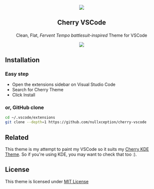 <p align="center"><img src="https://raw.githubusercontent.com/nullxception/cherry-vscode/main/assets/cherry.png"/></p>
<h2><p align="center">Cherry VSCode</p></h2>
<p align="center">Clean, Flat, <i>Fervent Tempo battlesuit-inspired</i> Theme for VSCode</p>
<p align="center"><img src="https://raw.githubusercontent.com/nullxception/cherry-vscode/main/assets/preview-full.png"/></p>
</center>

## Installation

### Easy step
* Open the extensions sidebar on Visual Studio Code
* Search for Cherry Theme
* Click Install

### or, GitHub clone
```bash
cd ~/.vscode/extensions
git clone --depth=1 https://github.com/nullxception/cherry-vscode
```

## Related
This theme is my attempt to paint my VSCode so it suits my [Cherry KDE Theme](https://github.com/nullxception/cherry-kde-theme). So if you're using KDE, you may want to check that too :).

## License
This theme is licensed under [MIT License](https://github.com/nullxception/cherry-vscode/blob/master/LICENSE)
